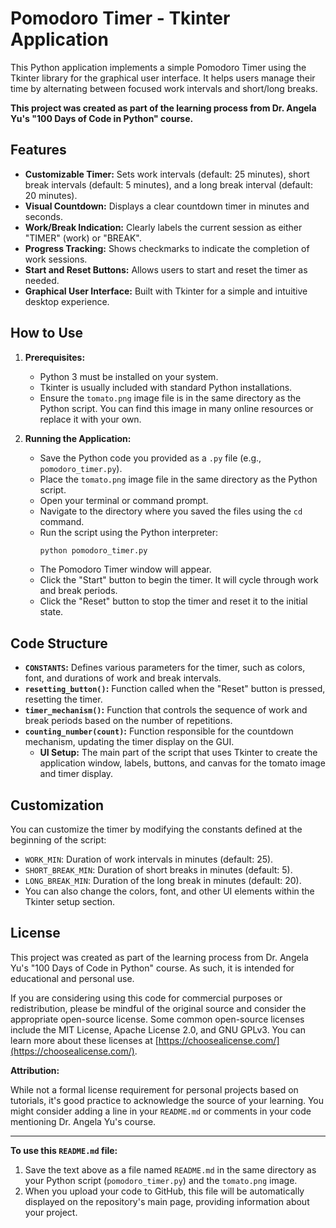 # Pomodoro Timer - Tkinter Application

This Python application implements a simple Pomodoro Timer using the Tkinter library for the graphical user interface. It helps users manage their time by alternating between focused work intervals and short/long breaks.

**This project was created as part of the learning process from Dr. Angela Yu's "100 Days of Code in Python" course.**

## Features

* **Customizable Timer:** Sets work intervals (default: 25 minutes), short break intervals (default: 5 minutes), and a long break interval (default: 20 minutes).
* **Visual Countdown:** Displays a clear countdown timer in minutes and seconds.
* **Work/Break Indication:** Clearly labels the current session as either "TIMER" (work) or "BREAK".
* **Progress Tracking:** Shows checkmarks to indicate the completion of work sessions.
* **Start and Reset Buttons:** Allows users to start and reset the timer as needed.
* **Graphical User Interface:** Built with Tkinter for a simple and intuitive desktop experience.

## How to Use

1.  **Prerequisites:**
    * Python 3 must be installed on your system.
    * Tkinter is usually included with standard Python installations.
    * Ensure the `tomato.png` image file is in the same directory as the Python script. You can find this image in many online resources or replace it with your own.

2.  **Running the Application:**
    * Save the Python code you provided as a `.py` file (e.g., `pomodoro_timer.py`).
    * Place the `tomato.png` image file in the same directory as the Python script.
    * Open your terminal or command prompt.
    * Navigate to the directory where you saved the files using the `cd` command.
    * Run the script using the Python interpreter:
        ```bash
        python pomodoro_timer.py
        ```
    * The Pomodoro Timer window will appear.
    * Click the "Start" button to begin the timer. It will cycle through work and break periods.
    * Click the "Reset" button to stop the timer and reset it to the initial state.

## Code Structure

* **`CONSTANTS`:** Defines various parameters for the timer, such as colors, font, and durations of work and break intervals.
* **`resetting_button()`:** Function called when the "Reset" button is pressed, resetting the timer.
* **`timer_mechanism()`:** Function that controls the sequence of work and break periods based on the number of repetitions.
* **`counting_number(count)`:** Function responsible for the countdown mechanism, updating the timer display on the GUI.
    * **UI Setup:** The main part of the script that uses Tkinter to create the application window, labels, buttons, and canvas for the tomato image and timer display.

## Customization

You can customize the timer by modifying the constants defined at the beginning of the script:

* `WORK_MIN`: Duration of work intervals in minutes (default: 25).
* `SHORT_BREAK_MIN`: Duration of short breaks in minutes (default: 5).
* `LONG_BREAK_MIN`: Duration of the long break in minutes (default: 20).
* You can also change the colors, font, and other UI elements within the Tkinter setup section.

## License

This project was created as part of the learning process from Dr. Angela Yu's "100 Days of Code in Python" course. As such, it is intended for educational and personal use.

If you are considering using this code for commercial purposes or redistribution, please be mindful of the original source and consider the appropriate open-source license. Some common open-source licenses include the MIT License, Apache License 2.0, and GNU GPLv3. You can learn more about these licenses at [https://choosealicense.com/](https://choosealicense.com/).

**Attribution:**

While not a formal license requirement for personal projects based on tutorials, it's good practice to acknowledge the source of your learning. You might consider adding a line in your `README.md` or comments in your code mentioning Dr. Angela Yu's course.

---

**To use this `README.md` file:**

1.  Save the text above as a file named `README.md` in the same directory as your Python script (`pomodoro_timer.py`) and the `tomato.png` image.
2.  When you upload your code to GitHub, this file will be automatically displayed on the repository's main page, providing information about your project.
